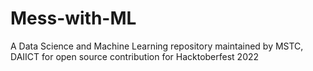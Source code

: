 # Mess-with-ML
A Data Science and Machine Learning repository maintained by MSTC, DAIICT for open source contribution for Hacktoberfest 2022
